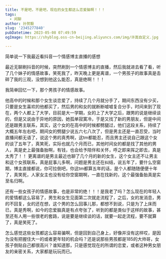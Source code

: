 ```yaml
---
title: 不是吧，不是吧，现在的女生都这么恋爱脑啊！！！
tags:
  - 闲聊
author: 孙贺毅
slug: '2345277840'
pubDatetime: 2023-05-08 07:49:59
ogImage: https://shyblog.oss-cn-beijing.aliyuncs.com/img/许嵩自定义.jpg

---
```


简单说一下我最近看抖音一个情感博主直播的感想

<!-- more -->

最近无聊刷抖音的时候，突然刷到一个情感博主的直播，然后我就进去看了看，听了几个妹子的情感故事，笑死我了，昨天晚上更是离谱，一个男孩子的故事真是击碎了我的三观，没想到他这么能忍，真是绝啊！！！

我简单回忆一下，那个男孩子的情感故事。

他高中的时候和那个女生谈恋爱了，持续了几个月就分手了，期间东西没有少买，只要是女生喜欢的他都买了，然后男的和女的就断断嘘嘘复合分手，时间来到了现在，两个人都上了大学，目前是大一学期，女的上了大学之后，跟男的说是继续谈的，但是又说由于异地的原因，她孤单寂寞冷，于是又找了新的男朋友，但是中间还是跟男主联系，其实，这个女的在高中的时候都劈腿过，他们这段关系，持续了大概五年左右吧，期间女的劈腿少说五六七八次了，但是男主还是一直忍受，当时直播间都无语了，说这个男的真秀啊，这tm都能忍，而且男主还说自己跟这个女的谈了五年了，真笑死，实际也就几个月而已，其他时间女的都是找了其他的男人，真是史上最强备胎啊，有钱，也会给予陪伴和关怀，呼之即来挥之即去，真是太秀了！！ 更离谱的是男主最近也聊了几个月的新的女生，这个女主还不让男主和这个女孩联系，真是屁事儿多啊，问题是男主还在纠结，说五年了，要什么空窗期，博主直接都说，你可拉倒吧，你这tm都算五年的话，是个人都随随便便十年了，真笑死，人家女主也没有给你空窗期啊，一直在找新的，这个最强备胎真是实至名归啊。

还有一些女孩子的情感故事，也是非常的绝！！！是我老了吗？怎么现在的年轻人的爱情都这么容易了，男生和女生见面第二次就走流程了，之后，女的发消息，男的不回复，女的还在想，这个男的怎么回事儿那，都想不到说，只是为了上床而已，真是秀啊，如今的恋爱脑真是有点夸张了，听到的都是类似于这样的故事，甚至还有人用一些很老的套路，说是要是继续谈的话，就要一起走流程，要不就算了，真是笑死了。

怎么感觉这些女孩都这么容易骗啊，但是回到自己身上，好像并没有这样哎，是因为没有把握住大一的或者更年轻的机会吗？还是说那些男孩都是185的大帅哥，女孩子倒贴自己都很高兴？谁知道那，只是感觉现在的所谓的恋爱，或者这种男女朋友的亲密关系，大家都是玩玩而已。
